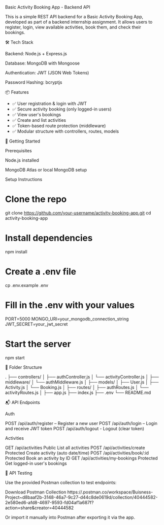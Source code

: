 Basic Activity Booking App - Backend API

This is a simple REST API backend for a Basic Activity Booking App, developed as part of a backend internship assignment. It allows users to register, login, view available activities, book them, and check their bookings.

🛠 Tech Stack

Backend: Node.js + Express.js

Database: MongoDB with Mongoose

Authentication: JWT (JSON Web Tokens)

Password Hashing: bcryptjs


📦 Features

- ✅ User registration & login with JWT
- ✅ Secure activity booking (only logged-in users)
- ✅ View user's bookings
- ✅ Create and list activities
- ✅ Token-based route protection (middleware)
- ✅ Modular structure with controllers, routes, models

🚀 Getting Started

Prerequisites

Node.js installed

MongoDB Atlas or local MongoDB setup

Setup Instructions

# Clone the repo
git clone https://github.com/your-username/activity-booking-app.git
cd activity-booking-app

# Install dependencies
npm install

# Create a .env file
cp .env.example .env

# Fill in the .env with your values
PORT=5000
MONGO_URI=your_mongodb_connection_string
JWT_SECRET=your_jwt_secret

# Start the server
npm start

📁 Folder Structure

.
├── controllers/
│ ├── authController.js
│ └── activityController.js
│
├── middleware/
│ └── authMiddleware.js
│
├── models/
│ ├── User.js
│ ├── Activity.js
│ └── Booking.js
│
├── routes/
│ ├── authRoutes.js
│ └── activityRoutes.js
│
├── app.js
├── index.js
├── .env
└── README.md


📬 API Endpoints

Auth

POST  /api/auth/register – Register a new user
POST  /api/auth/login – Login and receive JWT token
POST	/api/auth/logout -	Logout (clear token)

Activities

GET	/api/activities	Public	List all activities
POST	/api/activities/create	Protected	Create activity (auto date/time)
POST	/api/activities/book/:id	Protected	Book an activity by ID
GET	/api/activities/my-bookings	Protected	Get logged-in user's bookings


🧪 API Testing

Use the provided Postman collection to test endpoints:

Download Postman Collection
https://.postman.co/workspace/Buisness-Project~d8baaf2b-3148-46a7-9c27-d44c8de0619d/collection/40444582-2e580ed6-afd8-4697-9593-fd04af1a687f?action=share&creator=40444582

Or import it manually into Postman after exporting it via the app.
